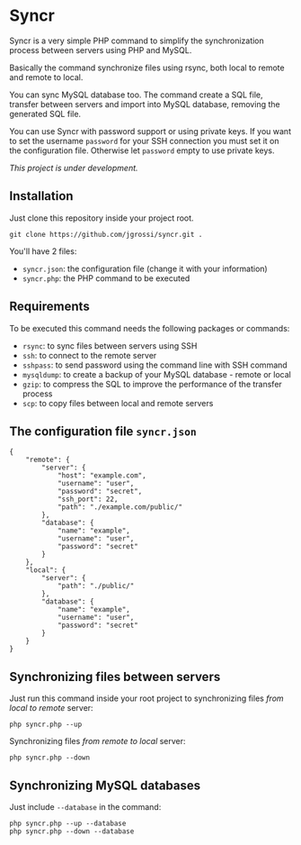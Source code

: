 # Syncr

Syncr is a very simple PHP command to simplify the synchronization process between servers using PHP and MySQL.

Basically the command synchronize files using rsync, both local to remote and remote to local. 

You can sync MySQL database too. The command create a SQL file, transfer between servers and import into MySQL database, removing the generated SQL file.

You can use Syncr with password support or using private keys. If you want to set the username `password` for your SSH connection you must set it on the configuration file. Otherwise let `password` empty to use private keys.

*This project is under development.*

## Installation

Just clone this repository inside your project root.

    git clone https://github.com/jgrossi/syncr.git .

You'll have 2 files:

- `syncr.json`: the configuration file (change it with your information)
- `syncr.php`: the PHP command to be executed

## Requirements

To be executed this command needs the following packages or commands:

- `rsync`: to sync files between servers using SSH
- `ssh`: to connect to the remote server
- `sshpass`: to send password using the command line with SSH command
- `mysqldump`: to create a backup of your MySQL database - remote or local
- `gzip`: to compress the SQL to improve the performance of the transfer process
- `scp`: to copy files between local and remote servers

## The configuration file `syncr.json`

    {
        "remote": {
            "server": {
                "host": "example.com",
                "username": "user",
                "password": "secret",
                "ssh_port": 22,
                "path": "./example.com/public/"
            },
            "database": {
                "name": "example",
                "username": "user",
                "password": "secret"
            }
        },
        "local": {
            "server": {
                "path": "./public/"
            },
            "database": {
                "name": "example",
                "username": "user",
                "password": "secret"
            }    
        }
    }

## Synchronizing files between servers

Just run this command inside your root project to synchronizing files *from local to remote* server:

    php syncr.php --up

Synchronizing files *from remote to local* server:

    php syncr.php --down

## Synchronizing MySQL databases

Just include `--database` in the command:

    php syncr.php --up --database
    php syncr.php --down --database


